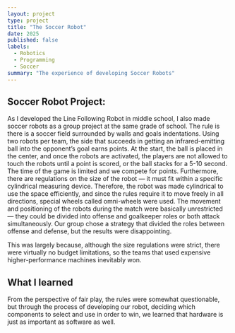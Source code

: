 ```yaml
---
layout: project
type: project
title: "The Soccer Robot"
date: 2025
published: false
labels:
  - Robotics
  - Programming
  - Soccer
summary: "The experience of developing Soccer Robots"
---
```


## Soccer Robot Project:
As I developed the Line Following Robot in middle school, I also made soccer robots as a group project at the same grade of school. The rule is there is a soccer field surrounded by walls and goals indentations. Using two robots per team, the side that succeeds in getting an infrared-emitting ball into the opponent’s goal earns points. At the start, the ball is placed in the center, and once the robots are activated, the players are not allowed to touch the robots until a point is scored, or the ball stacks for a 5-10 second. The time of the game is limited and we compete for points. Furthermore, there are regulations on the size of the robot — it must fit within a specific cylindrical measuring device. Therefore, the robot was made cylindrical to use the space efficiently, and since the rules require it to move freely in all directions, special wheels called omni-wheels were used. The movement and positioning of the robots during the match were basically unrestricted — they could be divided into offense and goalkeeper roles or both attack simultaneously. Our group chose a strategy that divided the roles between offense and defense, but the results were disappointing. 

This was largely because, although the size regulations were strict, there were virtually no budget limitations, so the teams that used expensive higher-performance machines inevitably won.

## What I learned
From the perspective of fair play, the rules were somewhat questionable, but through the process of developing our robot, deciding which components to select and use in order to win, we learned that hardware is just as important as software as well.
